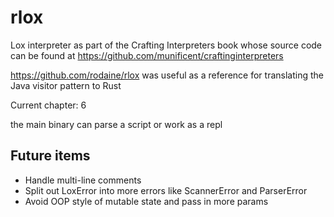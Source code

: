 # rlox

Lox interpreter as part of the Crafting Interpreters book whose source code can be found at <https://github.com/munificent/craftinginterpreters>

<https://github.com/rodaine/rlox> was useful as a reference for translating the Java visitor pattern to Rust

Current chapter: 6

the main binary can parse a script or work as a repl

## Future items

- Handle multi-line comments
- Split out LoxError into more errors like ScannerError and ParserError
- Avoid OOP style of mutable state and pass in more params
